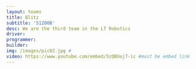 ```yaml
---
layout: teams
title: Blitz
subtitle: '51200B'
desc: We are the third team in the LT Robotics
driver:
programmer:
builder:
img: /images/pic02.jpg #
video: https://www.youtube.com/embed/5zQBUoj7-ic #must be embed link
---
```

